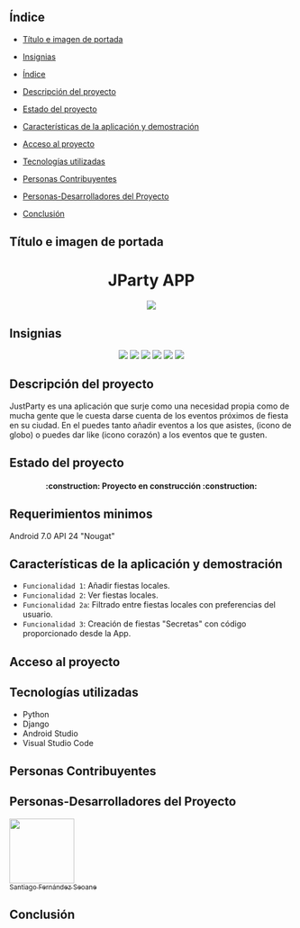 ## Índice

* [Título e imagen de portada](#Título-e-imagen-de-portada)

* [Insignias](#insignias)

* [Índice](#índice)

* [Descripción del proyecto](#descripción-del-proyecto)

* [Estado del proyecto](#Estado-del-proyecto)

* [Características de la aplicación y demostración](#Características-de-la-aplicación-y-demostración)

* [Acceso al proyecto](#acceso-proyecto)

* [Tecnologías utilizadas](#tecnologías-utilizadas)

* [Personas Contribuyentes](#personas-contribuyentes)

* [Personas-Desarrolladores del Proyecto](#personas-desarrolladores)

* [Conclusión](#conclusión)

## Título e imagen de portada
<h1 align="center">JParty APP</h1>
<p align="center">
  <img src="https://raw.githubusercontent.com/SantiFdezz/JustPartyApp/main/doc/logo/logojparty-white-512.png">
</p>

 ## Insignias
 <p align="center">
   <img src="https://img.shields.io/badge/STATUS-EN%20DESAROLLO-green">
   <img src="https://img.shields.io/badge/-Python-61DAFB?logo=python&logoColor=white&style=plastic">
   <img src="https://img.shields.io/badge/-Django-61DAFB?logo=django&logoColor=white&style=plastic">
   <img src="https://img.shields.io/badge/-Android%20Studio-61DAFB?logo=android&logoColor=white&style=plastic">
   <img src="https://img.shields.io/badge/-Java-61DAFB?logo=java&logoColor=white&style=plastic">
   <img src="https://img.shields.io/github/stars/SantiFdezz?style=social">
   </p>

 
## Descripción del proyecto
JustParty es una aplicación que surje como una necesidad propia como de mucha gente que le cuesta darse cuenta de los eventos próximos de fiesta en su ciudad. En el puedes tanto añadir eventos a los que asistes, (icono de globo) o puedes dar like (icono corazón) a los eventos que te gusten.

## Estado del proyecto

<h4 align="center">:construction: Proyecto en construcción :construction:</h4>

## Requerimientos minimos
Android 7.0 API 24 "Nougat"

## Características de la aplicación y demostración

* `Funcionalidad 1`: Añadir fiestas locales.
* `Funcionalidad 2`: Ver fiestas locales.
* `Funcionalidad 2a`: Filtrado entre fiestas locales con preferencias del usuario.
* `Funcionalidad 3`: Creación de fiestas "Secretas" con código proporcionado desde la App.

## Acceso al proyecto

## Tecnologías utilizadas
* Python
* Django
* Android Studio
* Visual Studio Code

## Personas Contribuyentes

## Personas-Desarrolladores del Proyecto
[<img src="https://avatars.githubusercontent.com/u/145338461?v=4" width=115><br><sub>Santiago Fernández Seoane</sub>](https://github.com/SantiFdezz)

## Conclusión
  


